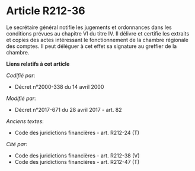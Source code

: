 # Article R212-36

Le secrétaire général notifie les jugements et ordonnances dans les conditions prévues au chapitre VI du titre IV. Il délivre
et certifie les extraits et copies des actes intéressant le fonctionnement de la chambre régionale des comptes. Il peut
déléguer à cet effet sa signature au greffier de la chambre.

**Liens relatifs à cet article**

_Codifié par_:

  - Décret n°2000-338 du 14 avril 2000

_Modifié par_:

  - Décret n°2017-671 du 28 avril 2017 - art. 82

_Anciens textes_:

  - Code des juridictions financières - art. R212-24 (T)

_Cité par_:

  - Code des juridictions financières - art. R212-38 (V)
  - Code des juridictions financières - art. R212-47 (T)
